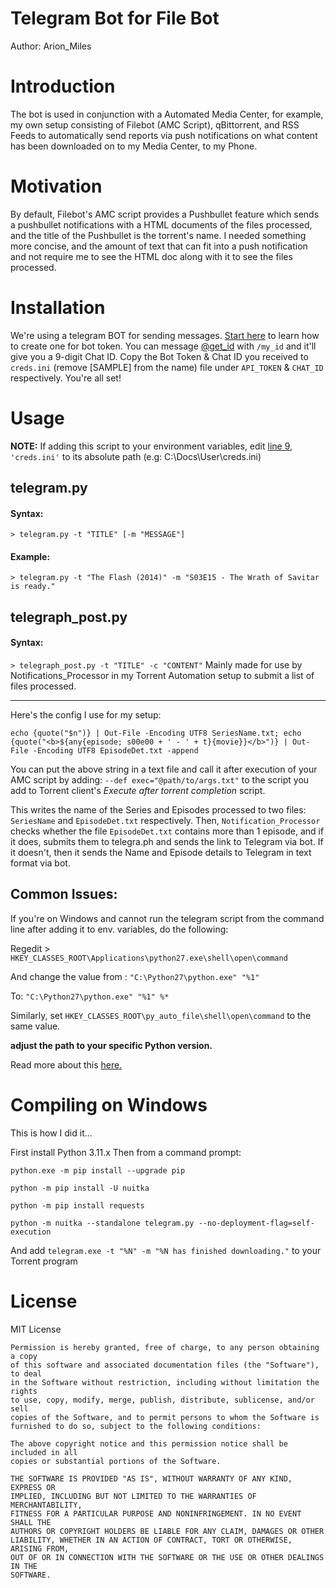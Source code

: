 # Telegram Bot for File Bot
Author: Arion_Miles

# Introduction
The bot is used in conjunction with a Automated Media Center, for example, my own setup consisting of Filebot (AMC Script), qBittorrent, and RSS Feeds to automatically send reports via push notifications on what content has been downloaded on to my Media Center, to my Phone.


# Motivation
By default, Filebot's AMC script provides a Pushbullet feature which sends a pushbullet notifications with a HTML documents of the files processed, and the title of the Pushbullet is the torrent's name. I needed something more concise, and the amount of text that can fit into a push notification and not require me to see the HTML doc along with it to see the files processed.

# Installation
We're using a telegram BOT for sending messages. [Start here](https://core.telegram.org/bots#3-how-do-i-create-a-bot) to learn how to create one for bot token. You can message [@get_id](https://telegram.me/get_id_bot) with `/my_id` and it'll give you a 9-digit Chat ID. Copy the Bot Token & Chat ID you received to `creds.ini` (remove [SAMPLE] from the name) file under `API_TOKEN` & `CHAT_ID` respectively. You're all set!

# Usage

**NOTE:** If adding this script to your environment variables, edit [line 9](https://github.com/ArionMiles/Filebot-To-Telegram/blob/master/telegram.py#L9), `'creds.ini'` to its absolute path (e.g: C:\Docs\User\creds.ini)

## telegram.py
#### Syntax:
`> telegram.py -t "TITLE" [-m "MESSAGE"]`

#### Example:
`> telegram.py -t "The Flash (2014)" -m "S03E15 - The Wrath of Savitar is ready."`

## telegraph_post.py
#### Syntax:
`> telegraph_post.py -t "TITLE" -c "CONTENT"`
Mainly made for use by Notifications_Processor in my Torrent Automation setup to submit a list of files processed.

----

Here's the config I use for my setup:
```
echo {quote("$n")} | Out-File -Encoding UTF8 SeriesName.txt; echo {quote("<b>${any{episode; s00e00 + ' - ' + t}{movie}}</b>")} | Out-File -Encoding UTF8 EpisodeDet.txt -append
```

You can put the above string in a text file and call it after execution of your AMC script by adding:
`--def exec="@path/to/args.txt"` to the script you add to Torrent client's *Execute after torrent completion* script.

This writes the name of the Series and Episodes processed to two files: `SeriesName` and `EpisodeDet.txt` respectively. Then, `Notification_Processor` checks whether the file `EpisodeDet.txt` contains more than 1 episode, and if it does, submits them to telegra.ph and sends the link to Telegram via bot. If it doesn't, then it sends the Name and Episode details to Telegram in text format via bot.

## Common Issues:

If you're on Windows and cannot run the telegram script from the command line after adding it to env. variables, do the following:

Regedit > `HKEY_CLASSES_ROOT\Applications\python27.exe\shell\open\command`
   
And change the value from : `"C:\Python27\python.exe" "%1"`
   
To: `"C:\Python27\python.exe" "%1" %*`

Similarly, set `HKEY_CLASSES_ROOT\py_auto_file\shell\open\command` to the same value. 

**adjust the path to your specific Python version.**

Read more about this [here.](http://eli.thegreenplace.net/2010/12/14/problem-passing-arguments-to-python-scripts-on-windows/)

# Compiling on Windows

This is how I did it...

First install Python 3.11.x
Then from a command prompt: 

`python.exe -m pip install --upgrade pip`

`python -m pip install -U nuitka`

`python -m pip install requests`

`python -m nuitka --standalone telegram.py --no-deployment-flag=self-execution`

And add 
`telegram.exe -t "%N" -m "%N has finished downloading."`
to your Torrent program


# License
MIT License

```
Permission is hereby granted, free of charge, to any person obtaining a copy
of this software and associated documentation files (the "Software"), to deal
in the Software without restriction, including without limitation the rights
to use, copy, modify, merge, publish, distribute, sublicense, and/or sell
copies of the Software, and to permit persons to whom the Software is
furnished to do so, subject to the following conditions:

The above copyright notice and this permission notice shall be included in all
copies or substantial portions of the Software.

THE SOFTWARE IS PROVIDED "AS IS", WITHOUT WARRANTY OF ANY KIND, EXPRESS OR
IMPLIED, INCLUDING BUT NOT LIMITED TO THE WARRANTIES OF MERCHANTABILITY,
FITNESS FOR A PARTICULAR PURPOSE AND NONINFRINGEMENT. IN NO EVENT SHALL THE
AUTHORS OR COPYRIGHT HOLDERS BE LIABLE FOR ANY CLAIM, DAMAGES OR OTHER
LIABILITY, WHETHER IN AN ACTION OF CONTRACT, TORT OR OTHERWISE, ARISING FROM,
OUT OF OR IN CONNECTION WITH THE SOFTWARE OR THE USE OR OTHER DEALINGS IN THE
SOFTWARE.
```

